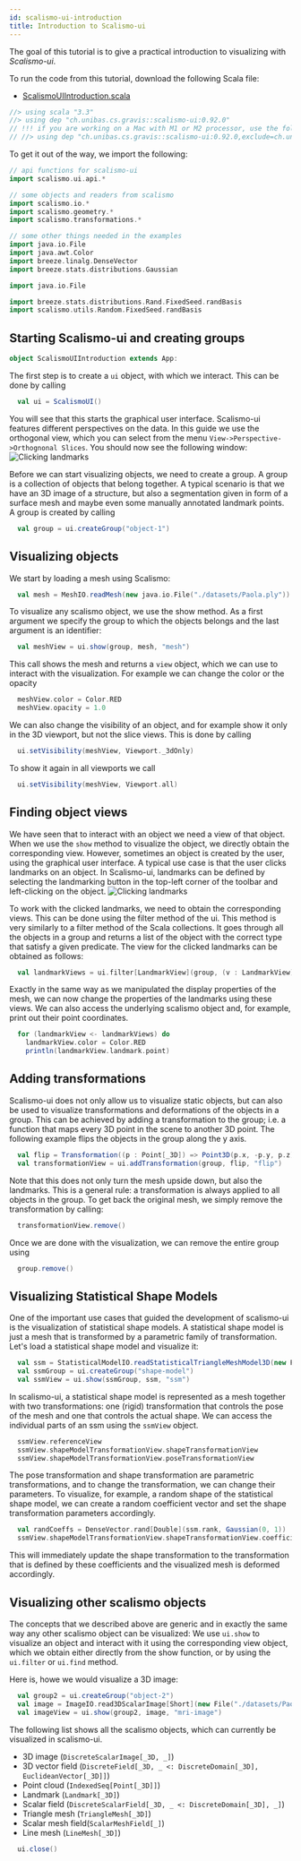 ```yaml
---
id: scalismo-ui-introduction
title: Introduction to Scalismo-ui
---
```


The goal of this tutorial is to give a practical introduction to visualizing with
*Scalismo-ui*.

To run the code from this tutorial, download the following Scala file:
- [ScalismoUIIntroduction.scala](./ScalismoUiIntroduction.scala)

```scala mdoc:invisible
//> using scala "3.3"
//> using dep "ch.unibas.cs.gravis::scalismo-ui:0.92.0"
// !!! if you are working on a Mac with M1 or M2 processor, use the following import instead !!!
// //> using dep "ch.unibas.cs.gravis::scalismo-ui:0.92.0,exclude=ch.unibas.cs.gravis%vtkjavanativesmacosimpl"
```


To get it out of the way, we import the following:
```scala mdoc:silent
// api functions for scalismo-ui
import scalismo.ui.api.*

// some objects and readers from scalismo
import scalismo.io.*
import scalismo.geometry.*
import scalismo.transformations.*

// some other things needed in the examples
import java.io.File
import java.awt.Color
import breeze.linalg.DenseVector
import breeze.stats.distributions.Gaussian

import java.io.File

import breeze.stats.distributions.Rand.FixedSeed.randBasis
import scalismo.utils.Random.FixedSeed.randBasis
```



## Starting Scalismo-ui and creating groups

```scala mdoc:invisible emptyLines:2
object ScalismoUIIntroduction extends App:
```


The first step is to create a ```ui``` object, with which we interact. This can be done by calling

```scala mdoc:silent
  val ui = ScalismoUI()
```

You will see that this starts the graphical user interface. Scalismo-ui features different perspectives on the data. In this guide we use the orthogonal view, which you can select from the menu ```View->Perspective->Orthognonal Slices```. You should now see the following window:
![Clicking landmarks](images/scalismo-ui-empty.png)


Before we can start visualizing objects, we need to create a group. A group is a collection of objects that belong together. A typical scenario is that we have an 3D image of a structure, but also a segmentation given in form of a surface mesh and maybe even some manually annotated landmark points. A group is created by calling

```scala mdoc:silent
  val group = ui.createGroup("object-1")
```

## Visualizing objects

We start by loading a mesh using Scalismo:

```scala mdoc:silent
  val mesh = MeshIO.readMesh(new java.io.File("./datasets/Paola.ply")).get
```

To visualize any scalismo object, we use the show method. As a first argument
we specify the group to which the objects belongs and the last argument is an identifier:

```scala mdoc:silent
  val meshView = ui.show(group, mesh, "mesh")
```

This call shows the mesh and returns a ```view``` object, which we can use to
interact with the visualization. For example we can change the color or the opacity

```scala mdoc:silent
  meshView.color = Color.RED
  meshView.opacity = 1.0
```

We can also change the visibility of an object, and for example show it only in the
3D viewport, but not the slice views. This is done by calling

```scala mdoc:silent
  ui.setVisibility(meshView, Viewport._3dOnly)
```

To show it again in all viewports we call

```scala mdoc:silent
  ui.setVisibility(meshView, Viewport.all)
```

## Finding object views

We have seen that to interact with an object we need a view of that object. When we use the ```show``` method to visualize the object, we directly obtain the corresponding view. However, sometimes an object is created by the user, using the graphical user interface. A typical use case is that the user clicks landmarks on an object. In Scalismo-ui, landmarks can be defined by selecting the landmarking button in the top-left corner of the toolbar and  left-clicking on the object.
![Clicking landmarks](images/landmarking.png)

To work with the clicked landmarks, we need to obtain the corresponding views. This can be done using the filter method of the ui. This method is very similarly to a filter method of the Scala collections. It goes through all the objects in a group and returns a list of the object with the correct type that satisfy a given predicate. The view for the clicked landmarks can be obtained as follows:

```scala mdoc:silent
  val landmarkViews = ui.filter[LandmarkView](group, (v : LandmarkView) => true)
```

Exactly in the same way as we manipulated the display properties of the mesh, we can now change the properties of the landmarks using these views. We can also access the underlying
scalismo object and, for example, print out their point coordinates.

```scala mdoc:silent
  for (landmarkView <- landmarkViews) do
    landmarkView.color = Color.RED
    println(landmarkView.landmark.point)  
```

## Adding transformations

Scalismo-ui does not only allow us to visualize static objects, but can also be used
to visualize transformations and deformations of the objects in a group. This can be achieved
by adding a transformation to the group; i.e. a function that maps every 3D point in the scene to another 3D point. The following example flips the objects in the group along the y axis.

```scala mdoc:silent
  val flip = Transformation((p : Point[_3D]) => Point3D(p.x, -p.y, p.z))
  val transformationView = ui.addTransformation(group, flip, "flip")
```

Note that this does not only turn the mesh upside down, but also the landmarks. This is a general rule: a transformation is always applied to all objects in the group.
To get back the original mesh, we simply remove the transformation by calling:

```scala mdoc:silent
  transformationView.remove()
```

Once we are done with the visualization, we can remove the entire group using
```scala mdoc:silent
  group.remove()
```

## Visualizing Statistical Shape Models

One of the important use cases that guided the development of scalismo-ui is the
visualization of statistical shape models. A statistical shape model is
just a mesh that is transformed by a parametric family of transformation.
Let's load a statistical shape model and visualize it:

```scala mdoc:silent
  val ssm = StatisticalModelIO.readStatisticalTriangleMeshModel3D(new File("datasets/bfm.h5")).get
  val ssmGroup = ui.createGroup("shape-model")
  val ssmView = ui.show(ssmGroup, ssm, "ssm")
```

In scalismo-ui, a statistical shape model is represented as a mesh together with two
transformations:  one (rigid) transformation that controls the pose of the mesh and
one that controls the actual shape. We can access the individual parts of an ssm using
the ```ssmView``` object.

```scala 
  ssmView.referenceView
  ssmView.shapeModelTransformationView.shapeTransformationView
  ssmView.shapeModelTransformationView.poseTransformationView
```

The pose transformation and shape transformation are parametric transformations, and to change
the transformation, we can change their parameters. To visualize, for example,  a random shape of the statistical shape model, we can  create a random coefficient vector and set the shape transformation parameters accordingly.

```scala mdoc:silent
  val randCoeffs = DenseVector.rand[Double](ssm.rank, Gaussian(0, 1))
  ssmView.shapeModelTransformationView.shapeTransformationView.coefficients = randCoeffs
```
This will immediately update the shape transformation to the transformation that
 is defined by these coefficients and the visualized mesh is deformed accordingly.



## Visualizing other scalismo objects

The concepts that we described above are generic and in exactly the same way
any other scalismo object can be visualized: We use ```ui.show``` to visualize an object and interact with it using the corresponding view object,
which we obtain either directly from the show function, or by using the ```ui.filter``` or
```ui.find``` method.

Here is, howe we would visualize a 3D image:

```scala mdoc:silent
  val group2 = ui.createGroup("object-2")
  val image = ImageIO.read3DScalarImage[Short](new File("./datasets/PaolaMRI.vtk")).get
  val imageView = ui.show(group2, image, "mri-image")
```

 The following list shows all the scalismo objects, which can currently be visualized
 in scalismo-ui.

 * 3D image (```DiscreteScalarImage[_3D, _]```)
 * 3D vector field (```DiscreteField[_3D, _ <: DiscreteDomain[_3D], EuclideanVector[_3D]]```)
 * Point cloud (```IndexedSeq[Point[_3D]]```)
 * Landmark (```Landmark[_3D]```)
 * Scalar field (```DiscreteScalarField[_3D, _ <: DiscreteDomain[_3D], _]```)
 * Triangle mesh (```TriangleMesh[_3D]```)
 * Scalar mesh field(```ScalarMeshField[_]```)
 * Line mesh (```LineMesh[_3D]```)

```scala mdoc:invisible
  ui.close()
```

